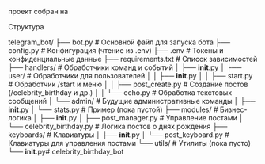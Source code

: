 проект собран на





Структура 

telegram_bot/
├── bot.py                       # Основной файл для запуска бота
├── config.py                    # Конфигурация (чтение из .env)
├── .env                         # Токены и конфиденциальные данные
├── requirements.txt             # Список зависимостей
├── handlers/                    # Обработчики команд и событий
│   ├── __init__.py
│   ├── user/                   # Обработчики для пользователей
│   │   ├── __init__.py
│   │   ├── start.py            # Обработчик /start и меню
│   │   ├── post_create.py      # Создание постов (/celebrity_birthday и др.)
│   │   └── echo.py             # Обработка текстовых сообщений
│   └── admin/                  # Будущие административные команды
│       ├── __init__.py
│       └── stats.py            # Пример (пока пустой)
├── modules/                    # Бизнес-логика
│   ├── __init__.py
│   ├── post_manager.py         # Управление постами
│   └── celebrity_birthday.py   # Логика постов о днях рождения
├── keyboards/                  # Клавиатуры
│   ├── __init__.py
│   └── post_keyboard.py        # Клавиатуры для управления постами
└── utils/                      # Утилиты (пока пусто)
    └── __init__.py# celebrity_birthday_bot
